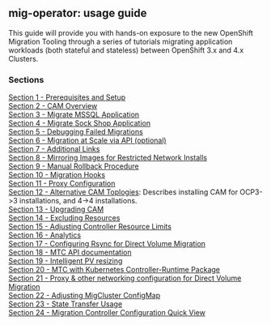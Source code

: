 ## mig-operator: usage guide

This guide will provide you with hands-on exposure to the new OpenShift Migration Tooling through a series of tutorials migrating application workloads (both stateful and stateless) between OpenShift 3.x and 4.x Clusters.

### Sections

[Section 1 - Prerequisites and Setup](./1.md)<br>
[Section 2 - CAM Overview](./2.md)<br>
[Section 3 - Migrate MSSQL Application](./3.md)<br>
[Section 4 - Migrate Sock Shop Application](./4.md)<br>
[Section 5 - Debugging Failed Migrations](./5.md)<br>
[Section 6 - Migration at Scale via API (optional)](./6.md)<br>
[Section 7 - Additional Links](./7.md)<br>
[Section 8 - Mirroring Images for Restricted Network Installs](https://docs.openshift.com/container-platform/4.8/migrating_from_ocp_3_to_4/installing-restricted-3-4.html)<br>
[Section 9 - Manual Rollback Procedure](./9.md)<br>
[Section 10 - Migration Hooks](./10.md)<br>
[Section 11 - Proxy Configuration](./11.md)<br>
[Section 12 - Alternative CAM Toplogies](./AlternativeCAMTopologies.md): Describes
installing CAM for OCP3->3 installations, and 4->4 installations.<br>
[Section 13 - Upgrading CAM](./UpgradingCAM.md)<br>
[Section 14 - Excluding Resources](./ExcludeResources.md)<br>
[Section 15 - Adjusting Controller Resource Limits](./AdjustingControllerLimits.md)<br>
[Section 16 - Analytics](./Analytics.md)<br>
[Section 17 - Configuring Rsync for Direct Volume Migration](./RsyncConfiguration.md)<br>
[Section 18 - MTC API documentation](./MTCAPIDoc.md)<br>
[Section 19 - Intelligent PV resizing](./IntelligentPVResizing.md)<br>
[Section 20 - MTC with Kubernetes Controller-Runtime Package](./MTCControllerRuntime.md)<br>
[Section 21 - Proxy & other networking configuration for Direct Volume Migration](./DVMNetworking.md)<br>
[Section 22 - Adjusting MigCluster ConfigMap](./MigClusterConfiguration.md)<br>
[Section 23 - State Transfer Usage](./StateTransferUsage.md)<br>
[Section 24 - Migration Controller Configuration Quick View](./MigrationControllerConfigQuickView.md)
